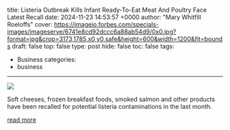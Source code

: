 title: Listeria Outbreak Kills Infant Ready-To-Eat Meat And Poultry Face Latest Recall
date: 2024-11-23 14:53:57 +0000
author: "Mary Whitfill Roeloffs"
cover: https://imageio.forbes.com/specials-images/imageserve/6741e8cd92dccc6a88ab54d9/0x0.jpg?format=jpg&crop=3173,1785,x0,y0,safe&height=600&width=1200&fit=bounds
draft: false
top: false
type: post
hide: false
toc: false
tags:
  - Business
categories:
  - business
---

![](https://imageio.forbes.com/specials-images/imageserve/6741e8cd92dccc6a88ab54d9/0x0.jpg?format=jpg&crop=3173,1785,x0,y0,safe&height=600&width=1200&fit=bounds)

Soft cheeses, frozen breakfast foods, smoked salmon and other products have been recalled for potential listeria contaminations in the last month.

[read more](https://www.forbes.com/sites/maryroeloffs/2024/11/23/cheeses-and-turkey-sandwiches-latest-to-be-recalled-for-listeria-concerns/)
